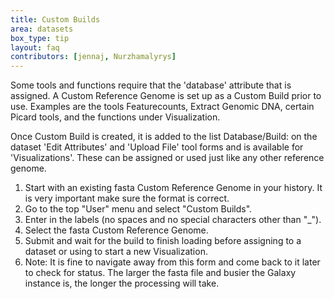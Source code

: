 ```yaml
---
title: Custom Builds
area: datasets
box_type: tip
layout: faq
contributors: [jennaj, Nurzhamalyrys]
---
```



Some tools and functions require that the 'database' attribute that is assigned. A Custom Reference Genome is set up as a Custom Build prior to use. Examples are the tools Featurecounts, Extract Genomic DNA, certain Picard tools, and the functions under Visualization.

Once Custom Build is created, it is added to the list Database/Build: on the dataset 'Edit Attributes' and 'Upload File' tool forms and is available for 'Visualizations'. These can be assigned or used just like any other reference genome.

1. Start with an existing fasta Custom Reference Genome in your history. It is very important make sure the format is correct.
2. Go to the top "User" menu and select "Custom Builds".
3. Enter in the labels (no spaces and no special characters other than "_").
4. Select the fasta Custom Reference Genome.
5. Submit and wait for the build to finish loading before assigning to a dataset or using to start a new Visualization.
6. Note: It is fine to navigate away from this form and come back to it later to check for status. The larger the fasta file and busier the Galaxy instance is, the longer the processing will take.
